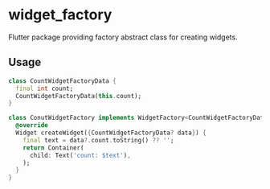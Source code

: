 # widget_factory

Flutter package providing factory abstract class for creating widgets.

## Usage

```dart
class CountWidgetFactoryData {
  final int count;
  CountWidgetFactoryData(this.count);
}

class ConutWidgetFactory implements WidgetFactory<CountWidgetFactoryData> {
  @override
  Widget createWidget({CountWidgetFactoryData? data}) {
    final text = data?.count.toString() ?? '';
    return Container(
      child: Text('count: $text'),
    );
  }
}
```
